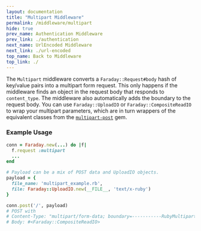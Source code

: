 ```yaml
---
layout: documentation
title: "Multipart Middleware"
permalink: /middleware/multipart
hide: true
prev_name: Authentication Middleware
prev_link: ./authentication
next_name: UrlEncoded Middleware
next_link: ./url-encoded
top_name: Back to Middleware
top_link: ./
---
```


The `Multipart` middleware converts a `Faraday::Request#body` hash of key/value pairs into a multipart form request.
This only happens if the middleware finds an object in the request body that responds to `content_type`.
The middleware also automatically adds the boundary to the request body.
You can use `Faraday::UploadIO` or `Faraday::CompositeReadIO` to wrap your multipart parameters,
which are in turn wrappers of the equivalent classes from the [`multipart-post`][multipart_post] gem.

### Example Usage

```ruby
conn = Faraday.new(...) do |f|
  f.request :multipart
  ...
end

# Payload can be a mix of POST data and UploadIO objects. 
payload = {
  file_name: 'multipart_example.rb',
  file: Faraday::UploadIO.new(__FILE__, 'text/x-ruby')
}

conn.post('/', payload)
# POST with
# Content-Type: "multipart/form-data; boundary=-----------RubyMultipartPost-b7f5d9a9b5f201e7af7d7af730ac4bf4"
# Body: #<Faraday::CompositeReadIO>
```

[multipart_post]:   https://github.com/socketry/multipart-post